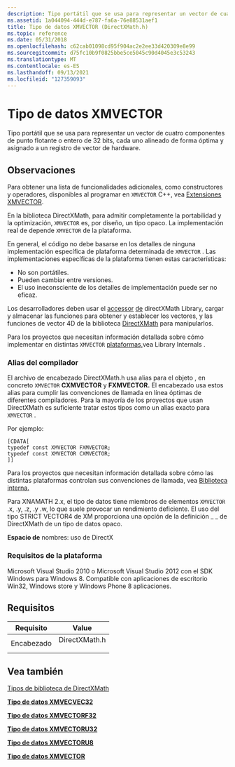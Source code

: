 ```yaml
---
description: Tipo portátil que se usa para representar un vector de cuatro componentes de punto flotante o entero de 32 bits, cada uno alineado de forma óptima y asignado a un registro de vector de hardware.
ms.assetid: 1a044094-444d-e787-fa6a-76e88531aef1
title: Tipo de datos XMVECTOR (DirectXMath.h)
ms.topic: reference
ms.date: 05/31/2018
ms.openlocfilehash: c62cab01098cd95f904ac2e2ee33d420309e8e99
ms.sourcegitcommit: d75fc10b9f0825bbe5ce5045c90d4045e3c53243
ms.translationtype: MT
ms.contentlocale: es-ES
ms.lasthandoff: 09/13/2021
ms.locfileid: "127359093"
---
```

# <a name="xmvector-data-type"></a>Tipo de datos XMVECTOR

Tipo portátil que se usa para representar un vector de cuatro componentes de punto flotante o entero de 32 bits, cada uno alineado de forma óptima y asignado a un registro de vector de hardware.

## <a name="remarks"></a>Observaciones

Para obtener una lista de funcionalidades adicionales, como constructores y operadores, disponibles al programar en `XMVECTOR` C++, vea [Extensiones XMVECTOR](ovw-xmvector-extensions.md).

En la biblioteca DirectXMath, para admitir completamente la portabilidad y la optimización, `XMVECTOR` es, por diseño, un tipo opaco. La implementación real de depende `XMVECTOR` de la plataforma.

En general, el código no debe basarse en los detalles de ninguna implementación específica de plataforma determinada de `XMVECTOR` . Las implementaciones específicas de la plataforma tienen estas características:

-   No son portátiles.
-   Pueden cambiar entre versiones.
-   El uso ineconsciente de los detalles de implementación puede ser no eficaz.

Los desarrolladores deben usar el [accessor](ovw-xnamath-reference-functions-accessors.md) [de](ovw-xnamath-reference-functions-load.md) [](ovw-xnamath-reference-functions-storage.md) directXMath Library, cargar y almacenar las funciones para obtener y establecer los vectores, y las funciones de vector 4D de la biblioteca [DirectXMath](ovw-xnamath-reference-functions-vector4.md) para manipularlos.

Para los proyectos que necesitan información detallada sobre cómo implementar en distintas `XMVECTOR` [plataformas,](pg-xnamath-internals.md)vea Library Internals .

### <a name="compiler-aliases"></a>Alias del compilador

El archivo de encabezado DirectXMath.h usa alias para el objeto , en concreto `XMVECTOR` **CXMVECTOR** y **FXMVECTOR.** El encabezado usa estos alias para cumplir las convenciones de llamada en línea óptimas de diferentes compiladores. Para la mayoría de los proyectos que usan DirectXMath es suficiente tratar estos tipos como un alias exacto para `XMVECTOR` .

Por ejemplo:


```
[CDATA[
typedef const XMVECTOR FXMVECTOR;
typedef const XMVECTOR CXMVECTOR;
]]
```



Para los proyectos que necesitan información detallada sobre cómo las distintas plataformas controlan sus convenciones de llamada, vea [Biblioteca interna.](pg-xnamath-internals.md)

Para XNAMATH 2.x, el tipo de datos tiene miembros de elementos `XMVECTOR` .x, .y, .z, .y .w, lo que suele provocar un rendimiento deficiente. El uso del tipo STRICT VECTOR4 de XM proporciona una opción de la definición \_ \_ de DirectXMath de un tipo de datos opaco.

**Espacio de** nombres: uso de DirectX

### <a name="platform-requirements"></a>Requisitos de la plataforma

Microsoft Visual Studio 2010 o Microsoft Visual Studio 2012 con el SDK Windows para Windows 8. Compatible con aplicaciones de escritorio Win32, Windows store y Windows Phone 8 aplicaciones.

## <a name="requirements"></a>Requisitos



| Requisito | Value |
|-------------------|------------------------------------------------------------------------------------------|
| Encabezado<br/> | <dl> <dt>DirectXMath.h</dt> </dl> |



## <a name="see-also"></a>Vea también

<dl> <dt>

[Tipos de biblioteca de DirectXMath](ovw-xnamath-reference-types.md)
</dt> <dt>

[**Tipo de datos XMVECVEC32**](xmvectori32-data-type.md)
</dt> <dt>

[**Tipo de datos XMVECTORF32**](xmvectorf32-data-type.md)
</dt> <dt>

[**Tipo de datos XMVECTORU32**](xmvectoru32-data-type.md)
</dt> <dt>

[**Tipo de datos XMVECTORU8**](xmvectoru8-data-type.md)
</dt> <dt>

[**Tipo de datos XMVECTOR**](xmvector-data-type.md)
</dt> </dl>

 

 




